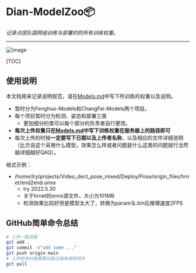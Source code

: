 # Dian-ModelZoo📦
*记录点团队国网组训练与部署的的所有训练权重。*

---
![image](https://user-images.githubusercontent.com/77330637/170951971-56708248-8a38-4a77-8790-82d330cc5a7c.png)

[TOC]


## 使用说明

本文档用来记录说明规范，请在[Models.md](./Models.md)中写下所训练的权重以及说明。

* 暂时分为Fenghuo-Models和ChangFei-Models两个项目。
* 每个项目暂时分为检测、姿态和部署三类
  * 更加细分的类可以每个部分的负责者自行更改。
* **每次上传权重只在[Models.md](./Models.md)中写下训练权重在服务器上的路径即可**
* 每次上传的时候**一定要写下日期以及上传者名称**，以及相应的文件详细说明（比方说这个采用什么模型，效果怎么样或者问题是什么这类的问题就行当然越详细越好QAQ）。



格式示例：

* /home/lry/projects/Video_dect_pose_mixed/Deploy/Pose/origin_files/hrnet/end2end.onnx
  * lry 2022.5.30
  * 关于hrnet的onnx源文件，大小为101MB
  * 检测效果比较好但是模型太大了，转换为param与.bin后推理速度2FPS

## GitHub简单命令总结

```sh
# 上传一般流程
git add .
git commit -m"add some ..."
git push origin main
# 上传前有时候需要拉取远端来保持同步
git pull
```







